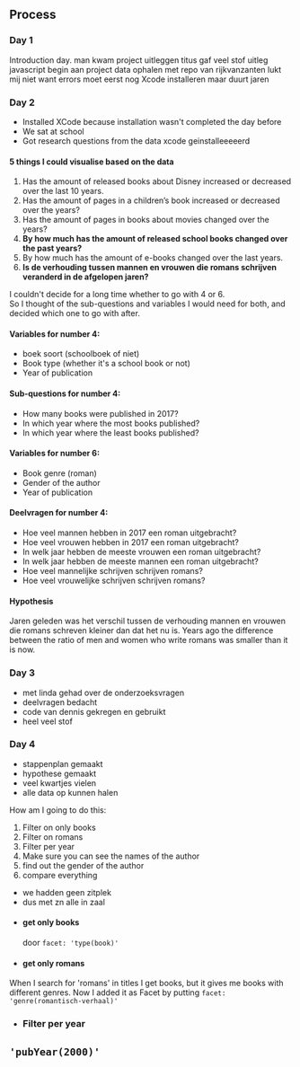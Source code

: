 ## Process

### Day 1

Introduction day.
man kwam project uitleggen
titus gaf veel stof uitleg javascript
begin aan project data ophalen met repo van rijkvanzanten
lukt mij niet want errors
moet eerst nog Xcode installeren maar duurt jaren

### Day 2
- Installed XCode because installation wasn't completed the day before
- We sat at school
- Got research questions from the data
xcode geinstalleeeeerd

#### 5 things I could visualise based on the data

1. Has the amount of released books about Disney increased or decreased over the last 10 years.
2. Has the amount of pages in a children’s book increased or decreased over the years?
3. Has the amount of pages in books about movies changed over the years?
4. __By how much has the amount of released school books changed over the past years?__
5. By how much has the amount of e-books changed over the last years.
6. __Is de verhouding tussen mannen en vrouwen die romans schrijven veranderd in de afgelopen jaren?__

I couldn't decide for a long time whether to go with 4 or 6.  
So I thought of the sub-questions and variables I would need for both, and decided which one to go with after.

#### Variables for number 4:
- boek soort (schoolboek of niet)
- Book type (whether it's a school book or not)
- Year of publication

#### Sub-questions for number 4:
- How many books were published in 2017?
- In which year where the most books published?
- In which year where the least books published?

#### Variables for number 6:
- Book genre (roman)
- Gender of the author
- Year of publication



#### Deelvragen for number 4:
- Hoe veel mannen hebben in 2017 een roman uitgebracht?
- Hoe veel vrouwen hebben in 2017 een roman uitgebracht?
- In welk jaar hebben de meeste vrouwen een roman uitgebracht?
- In welk jaar hebben de meeste mannen een roman uitgebracht?
- Hoe veel mannelijke schrijven schrijven romans?
- Hoe veel vrouwelijke schrijven schrijven romans?

#### Hypothesis
Jaren geleden was het verschil tussen de verhouding mannen en vrouwen die romans schreven kleiner dan dat het nu is.
Years ago the difference between the ratio of men and women who write romans was smaller than it is now.

### Day 3

- met linda gehad over de onderzoeksvragen
- deelvragen bedacht
- code van dennis gekregen en gebruikt
- heel veel stof

### Day 4

- stappenplan gemaakt
- hypothese gemaakt
- veel kwartjes vielen
- alle data op kunnen halen

How am I going to do this:
1. Filter on only books
2. Filter on romans
3. Filter per year
4. Make sure you can see the names of the author
5. find out the gender of the author
6. compare everything


- we hadden geen zitplek
- dus met zn alle in zaal
- #### get only books
  door `facet: 'type(book)'`
- #### get only romans
When I search for 'romans' in titles I get books, but it gives me books with different genres. Now I added it as Facet by putting `facet: 'genre(romantisch-verhaal)'`
- ### Filter per year
`'pubYear(2000)'`
-
